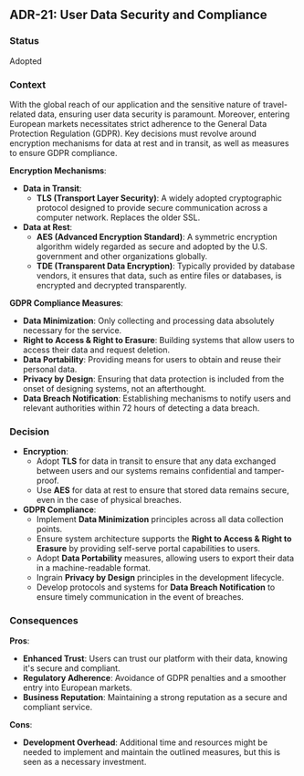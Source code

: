 ## ADR-21: User Data Security and Compliance

### Status
Adopted

### Context
With the global reach of our application and the sensitive nature of travel-related data, ensuring user data security is paramount. Moreover, entering European markets necessitates strict adherence to the General Data Protection Regulation (GDPR). Key decisions must revolve around encryption mechanisms for data at rest and in transit, as well as measures to ensure GDPR compliance.

**Encryption Mechanisms**:
- **Data in Transit**:
    - **TLS (Transport Layer Security)**: A widely adopted cryptographic protocol designed to provide secure communication across a computer network. Replaces the older SSL.
- **Data at Rest**:
    - **AES (Advanced Encryption Standard)**: A symmetric encryption algorithm widely regarded as secure and adopted by the U.S. government and other organizations globally.
    - **TDE (Transparent Data Encryption)**: Typically provided by database vendors, it ensures that data, such as entire files or databases, is encrypted and decrypted transparently.

**GDPR Compliance Measures**:
- **Data Minimization**: Only collecting and processing data absolutely necessary for the service.
- **Right to Access & Right to Erasure**: Building systems that allow users to access their data and request deletion.
- **Data Portability**: Providing means for users to obtain and reuse their personal data.
- **Privacy by Design**: Ensuring that data protection is included from the onset of designing systems, not an afterthought.
- **Data Breach Notification**: Establishing mechanisms to notify users and relevant authorities within 72 hours of detecting a data breach.

### Decision
- **Encryption**:
    - Adopt **TLS** for data in transit to ensure that any data exchanged between users and our systems remains confidential and tamper-proof.
    - Use **AES** for data at rest to ensure that stored data remains secure, even in the case of physical breaches.
- **GDPR Compliance**:
    - Implement **Data Minimization** principles across all data collection points.
    - Ensure system architecture supports the **Right to Access & Right to Erasure** by providing self-serve portal capabilities to users.
    - Adopt **Data Portability** measures, allowing users to export their data in a machine-readable format.
    - Ingrain **Privacy by Design** principles in the development lifecycle.
    - Develop protocols and systems for **Data Breach Notification** to ensure timely communication in the event of breaches.

### Consequences
**Pros**:
- **Enhanced Trust**: Users can trust our platform with their data, knowing it's secure and compliant.
- **Regulatory Adherence**: Avoidance of GDPR penalties and a smoother entry into European markets.
- **Business Reputation**: Maintaining a strong reputation as a secure and compliant service.

**Cons**:
- **Development Overhead**: Additional time and resources might be needed to implement and maintain the outlined measures, but this is seen as a necessary investment.

